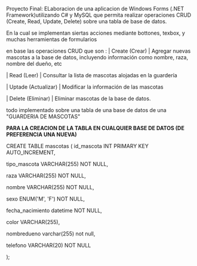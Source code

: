 Proyecto Final: ELaboracion de una aplicacion de Windows Forms (.NET Framework)utilizando C# y MySQL que permita realizar
operaciones CRUD (Create, Read, Update, Delete) sobre una tabla de base de datos. 

En la cual se implementan siertas acciones mediante bottones, texbox, y muchas herramientas de formularios

en base las operaciones CRUD que son :
| Create (Crear) | Agregar nuevas mascotas a la base de datos, incluyendo información como nombre, raza, nombre del dueño, etc

| Read (Leer) | Consultar la lista de mascotas alojadas en la guardería

| Uptade (Actualizar) | Modificar la información de las mascotas

| Delete (Eliminar) | Eliminar mascotas de la base de datos.

todo implementado sobre una tabla de una base de datos de una "GUARDERIA DE MASCOTAS"


**PARA LA CREACION DE LA TABLA EN CUALQUIER BASE DE DATOS (DE PREFERENCIA UNA NUEVA)**

CREATE TABLE mascotas (
  id_mascota INT PRIMARY KEY AUTO_INCREMENT,
  
  tipo_mascota VARCHAR(255) NOT NULL,
  
  raza VARCHAR(255) NOT NULL,
  
  nombre VARCHAR(255) NOT NULL,
  
  sexo ENUM('M', 'F') NOT NULL,
  
  fecha_nacimiento datetime NOT NULL,

  color VARCHAR(255),
  
  nombredueno varchar(255) not null,
  
   telefono VARCHAR(20) NOT NULL

);
